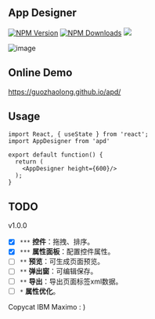 ## App Designer

[![NPM Version](http://img.shields.io/npm/v/apd.svg?style=flat)](https://www.npmjs.org/package/apd)
[![NPM Downloads](https://img.shields.io/npm/dm/apd.svg?style=flat)](https://www.npmjs.org/package/apd)
![](https://img.shields.io/badge/license-MIT-000000.svg)

![image](https://github.com/guozhaolong/apd/raw/master/example/snapshots/1.jpg)

## Online Demo
https://guozhaolong.github.io/apd/

## Usage
```
import React, { useState } from 'react';
import AppDesigner from 'apd'

export default function() {
  return (
    <AppDesigner height={600}/>
  );
}

```
## TODO
  v1.0.0
- [x] `***` **控件**：拖拽、排序。
- [x] `***` **属性面板**：配置控件属性。
- [ ] `**`  **预览**：可生成页面预览。
- [ ] `**`  **弹出窗**：可编辑保存。
- [ ] `**`  **导出**：导出页面标签xml数据。
- [ ] `*`   **属性优化**。

Copycat IBM Maximo : )
